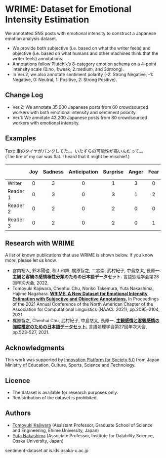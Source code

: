 # WRIME: Dataset for Emotional Intensity Estimation

We annotated SNS posts with emotional intensity to construct a Japanese emotion analysis dataset.

- We provide both subjective (i.e. based on what the writer feels) and objective (i.e. based on what humans and other machines think that the writer feels) annotations.
- Annotations follow Plutchik’s 8-category emotion schema on a 4-point intensity scale (0:no, 1:weak, 2:medium, and 3:strong).
- In Ver.2, we also annotate sentiment polarity (-2: Strong Negative, -1: Negative, 0: Neutral, 1: Positive, 2: Strong Positive).

## Change Log

- Ver.2: We annotate 35,000 Japanese posts from 60 crowdsourced workers with both emotional intensity and sentiment polarity.
- Ver.1: We annotate 43,200 Japanese posts from 80 crowdsourced workers with emotional intensity.

## Examples

Text: 車のタイヤがパンクしてた。。いたずらの可能性が高いんだって。。<br>
(The tire of my car was flat. I heard that it might be mischief.)

||Joy|Sadness|Anticipation|Surprise|Anger|Fear|Disgust|Trust|Sentiment Polarity|
| :--- | :---: | :---: | :---: | :---: | :---: | :---: | :---: | :---: | :---: |
|Writer  |0|3|0|1|3|0|0|0|0|
|Reader 1|0|3|0|3|1|2|1|0|-1|
|Reader 2|0|2|0|2|0|0|0|0|-1|
|Reader 3|0|2|0|2|0|1|1|0|-2|


## Research with WRIME

A list of known publications that use WRIME is shown below.
If you know more, please let us know.

- 宮内裕人, 鈴木陽也, 秋山和輝, 梶原智之, 二宮崇, 武村紀子, 中島悠太, 長原一. **主観と客観の感情極性分類のための日本語データセット.** 言語処理学会第28回年次大会, 2022.
- Tomoyuki Kajiwara, Chenhui Chu, Noriko Takemura, Yuta Nakashima, Hajime Nagahara. **[WRIME: A New Dataset for Emotional Intensity Estimation with Subjective and Objective Annotations.](https://aclanthology.org/2021.naacl-main.169/)** In Proceedings of the 2021 Annual Conference of the North American Chapter of the Association for Computational Linguistics (NAACL 2021), pp.2095-2104, 2021.
- 梶原智之, Chenhui Chu, 武村紀子, 中島悠太, 長原一. **[主観感情と客観感情の強度推定のための日本語データセット.](https://www.anlp.jp/proceedings/annual_meeting/2021/pdf_dir/P3-3.pdf)** 言語処理学会第27回年次大会, pp.523-527, 2021.


## Acknowledgments

This work was supported by [Innovation Platform for Society 5.0](https://www.ids.osaka-u.ac.jp/ildi/en/index.html) from Japan Ministry of Education, Culture, Sports, Science and Technology.


## Licence

- The dataset is available for research purposes only.
- Redistribution of the dataset is prohibited.


## Authors

- [Tomoyuki Kajiwara](http://moguranosenshi.sakura.ne.jp/cv.pdf) (Assistant Professor, Graduate School of Science and Engineering, Ehime University, Japan)
- [Yuta Nakashima](https://www.n-yuta.jp/) (Associate Professor, Institute for Datability Science, Osaka University, Japan)

sentiment-dataset *at* is.ids.osaka-u.ac.jp

